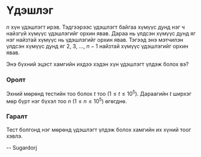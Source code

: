 Үдэшлэг
=======
$n$ хүн үдэшлэгт ирэв. Тэдгээрээс үдэшлэгт байгаа хүмүүс дунд нэг ч найзгүй
хүмүүс үдэшлэгийг орхин явав. Дараа нь үлдсэн хүмүүс дунд яг нэг найзтай хүмүүс
нь үдэшлэгийг орхин явав. Тэгээд энэ мэтчилэн үлдсэн хүмүүс дунд яг $2$, $3$,
$...$, $n-1$ найзтай хүмүүс үдэшлэгийг орхин явав.

Энэ бүхний эцэст хамгийн ихдээ хэдэн хүн үдэшлэгт үлдэж болох вэ?


### Оролт
Эхний мѳрѳнд тестийн тоо болох $t$ тоо $(1 ≤ t ≤ 10^5)$. Дараагийн $t$ ширхэг
мѳр бүрт нэг бүхэл тоо $n$ ($1 ≤ n ≤ 10^5$) ѳгѳгднѳ.


### Гаралт
Тест болгонд нэг мѳрѳнд үдэшлэгт үлдэж болох хамгийн их хүний тоог хэвлэ.

-- Sugardorj
